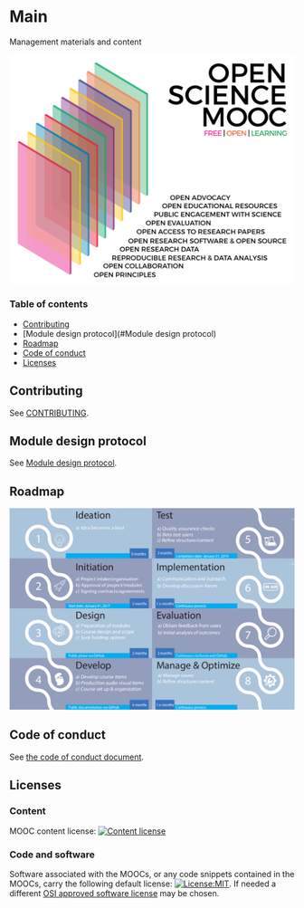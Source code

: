 # Main
Management materials and content

![Open Science MOOC modules](moocpng.png)

### Table of contents
- [Contributing](#Contributing)
- [Module design protocol](#Module design protocol)
- [Roadmap](#Roadmap)  
- [Code of conduct](#COC)
- [Licenses](#Licenses)  

## Contributing <a name="Contributing"></a>
See [CONTRIBUTING](CONTRIBUTING.md).

## Module design protocol <a name="Module design protocol"></a>
See [Module design protocol](MODULE_DESIGN_PROTOCOL.md).

## Roadmap <a name="Roadmap"></a>
![Roadmap](Roadmap.png)

## Code of conduct <a name="COC"></a>
See [the code of conduct document](CODE_OF_CONDUCT.md).

## Licenses <a name="Licenses"></a>

### Content
MOOC content license: [![Content license](https://img.shields.io/badge/License-CC0%201.0-lightgrey.svg)](https://creativecommons.org/publicdomain/zero/1.0/)

### Code and software   
Software associated with the MOOCs, or any code snippets contained in the MOOCs, carry the following default license: [![License:MIT](https://img.shields.io/badge/License-MIT-yellow.svg)](https://opensource.org/licenses/MIT). If needed a different [OSI approved software license](https://opensource.org/licenses) may be chosen.   
